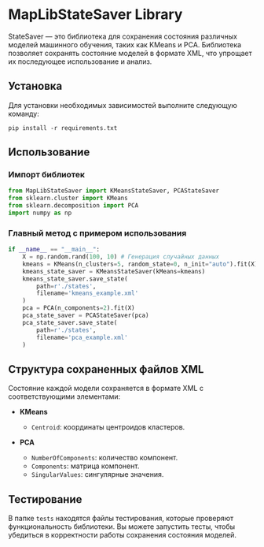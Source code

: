 # MapLibStateSaver Library

StateSaver — это библиотека для сохранения состояния различных моделей машинного обучения, таких как KMeans и PCA. Библиотека позволяет сохранять состояние моделей в формате XML, что упрощает их последующее использование и анализ.

## Установка

Для установки необходимых зависимостей выполните следующую команду:

`pip install -r requirements.txt`

## Использование
### Импорт библиотек
```python
from MapLibStateSaver import KMeansStateSaver, PCAStateSaver
from sklearn.cluster import KMeans
from sklearn.decomposition import PCA
import numpy as np
```

### Главный метод с примером использования
```python
if __name__ == "__main__":
    X = np.random.rand(100, 10) # Генерация случайных данных
    kmeans = KMeans(n_clusters=5, random_state=0, n_init="auto").fit(X)
    kmeans_state_saver = KMeansStateSaver(kMeans=kmeans)
    kmeans_state_saver.save_state(
        path=r'./states',
        filename='kmeans_example.xml'
    )
    pca = PCA(n_components=2).fit(X)
    pca_state_saver = PCAStateSaver(pca)
    pca_state_saver.save_state(
        path=r'./states',
        filename='pca_example.xml'
    )
```

## Структура сохраненных файлов XML

Состояние каждой модели сохраняется в формате XML с соответствующими элементами:

- **KMeans**
  - `Centroid`: координаты центроидов кластеров.
  
- **PCA**
  - `NumberOfComponents`: количество компонент.
  - `Components`: матрица компонент.
  - `SingularValues`: сингулярные значения.

## Тестирование

В папке `tests` находятся файлы тестирования, которые проверяют функциональность библиотеки. Вы можете запустить тесты, чтобы убедиться в корректности работы сохранения состояния моделей.